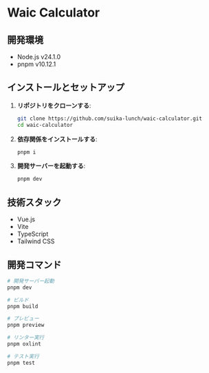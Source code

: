 # Waic Calculator

## 開発環境

- Node.js v24.1.0
- pnpm v10.12.1

## インストールとセットアップ

1.  **リポジトリをクローンする**:

    ```bash
    git clone https://github.com/suika-lunch/waic-calculator.git
    cd waic-calculator
    ```

2.  **依存関係をインストールする**:

    ```bash
    pnpm i
    ```

3.  **開発サーバーを起動する**:
    ```bash
    pnpm dev
    ```

## 技術スタック

- Vue.js
- Vite
- TypeScript
- Tailwind CSS

## 開発コマンド

```bash
# 開発サーバー起動
pnpm dev

# ビルド
pnpm build

# プレビュー
pnpm preview

# リンター実行
pnpm oxlint

# テスト実行
pnpm test
```
